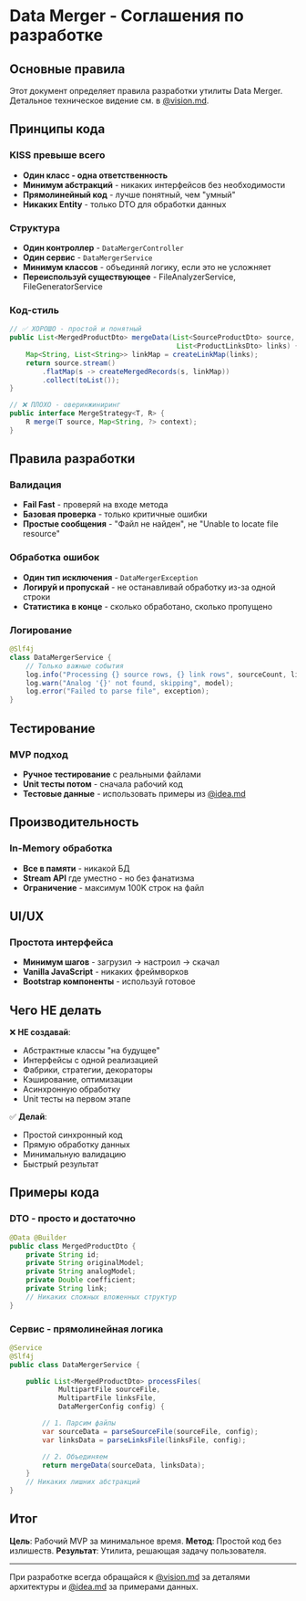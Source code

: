 # Data Merger - Соглашения по разработке

## Основные правила

Этот документ определяет правила разработки утилиты Data Merger.
Детальное техническое видение см. в [@vision.md](@vision.md).

## Принципы кода

### KISS превыше всего

- **Один класс - одна ответственность**
- **Минимум абстракций** - никаких интерфейсов без необходимости
- **Прямолинейный код** - лучше понятный, чем "умный"
- **Никаких Entity** - только DTO для обработки данных

### Структура

- **Один контроллер** - `DataMergerController`
- **Один сервис** - `DataMergerService`
- **Минимум классов** - объединяй логику, если это не усложняет
- **Переиспользуй существующее** - FileAnalyzerService, FileGeneratorService

### Код-стиль

```java
// ✅ ХОРОШО - простой и понятный
public List<MergedProductDto> mergeData(List<SourceProductDto> source,
                                         List<ProductLinksDto> links) {
    Map<String, List<String>> linkMap = createLinkMap(links);
    return source.stream()
        .flatMap(s -> createMergedRecords(s, linkMap))
        .collect(toList());
}

// ❌ ПЛОХО - оверинжиниринг
public interface MergeStrategy<T, R> {
    R merge(T source, Map<String, ?> context);
}
```

## Правила разработки

### Валидация

- **Fail Fast** - проверяй на входе метода
- **Базовая проверка** - только критичные ошибки
- **Простые сообщения** - "Файл не найден", не "Unable to locate file resource"

### Обработка ошибок

- **Один тип исключения** - `DataMergerException`
- **Логируй и пропускай** - не останавливай обработку из-за одной строки
- **Статистика в конце** - сколько обработано, сколько пропущено

### Логирование

```java
@Slf4j
class DataMergerService {
    // Только важные события
    log.info("Processing {} source rows, {} link rows", sourceCount, linkCount);
    log.warn("Analog '{}' not found, skipping", model);
    log.error("Failed to parse file", exception);
}
```

## Тестирование

### MVP подход

- **Ручное тестирование** с реальными файлами
- **Unit тесты потом** - сначала рабочий код
- **Тестовые данные** - использовать примеры из [@idea.md](@idea.md)

## Производительность

### In-Memory обработка

- **Все в памяти** - никакой БД
- **Stream API** где уместно - но без фанатизма
- **Ограничение** - максимум 100K строк на файл

## UI/UX

### Простота интерфейса

- **Минимум шагов** - загрузил → настроил → скачал
- **Vanilla JavaScript** - никаких фреймворков
- **Bootstrap компоненты** - используй готовое

## Чего НЕ делать

❌ **НЕ создавай**:
- Абстрактные классы "на будущее"
- Интерфейсы с одной реализацией
- Фабрики, стратегии, декораторы
- Кэширование, оптимизации
- Асинхронную обработку
- Unit тесты на первом этапе

✅ **Делай**:
- Простой синхронный код
- Прямую обработку данных
- Минимальную валидацию
- Быстрый результат

## Примеры кода

### DTO - просто и достаточно

```java
@Data @Builder
public class MergedProductDto {
    private String id;
    private String originalModel;
    private String analogModel;
    private Double coefficient;
    private String link;
    // Никаких сложных вложенных структур
}
```

### Сервис - прямолинейная логика

```java
@Service
@Slf4j
public class DataMergerService {

    public List<MergedProductDto> processFiles(
            MultipartFile sourceFile,
            MultipartFile linksFile,
            DataMergerConfig config) {

        // 1. Парсим файлы
        var sourceData = parseSourceFile(sourceFile, config);
        var linksData = parseLinksFile(linksFile, config);

        // 2. Объединяем
        return mergeData(sourceData, linksData);
    }
    // Никаких лишних абстракций
}
```

## Итог

**Цель**: Рабочий MVP за минимальное время.
**Метод**: Простой код без излишеств.
**Результат**: Утилита, решающая задачу пользователя.

---

При разработке всегда обращайся к [@vision.md](@vision.md) за деталями архитектуры и [@idea.md](@idea.md) за примерами данных.